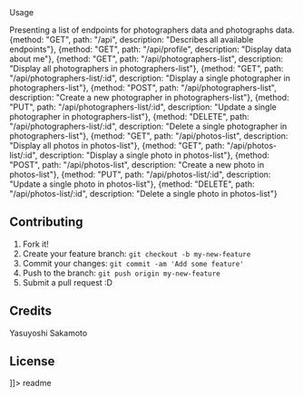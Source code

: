 <snippet>
  <content><![CDATA[
# Personal API
Personal directory about photographers and photographs I enjoy.
https://stormy-ridge-70033.herokuapp.com/

## Usage
Presenting a list of endpoints for photographers data and photographs data.
{method: "GET", path: "/api", description: "Describes all available endpoints"},
{method: "GET", path: "/api/profile", description: "Display data about me"},
{method: "GET", path: "/api/photographers-list", description: "Display all photographers in photographers-list"},
{method: "GET", path: "/api/photographers-list/:id", description: "Display a single photographer in photographers-list"},
{method: "POST", path: "/api/photographers-list", description: "Create a new photographer in photographers-list"},
{method: "PUT", path: "/api/photographers-list/:id", description: "Update a single photographer in photographers-list"},
{method: "DELETE", path: "/api/photographers-list/:id", description: "Delete a single photographer in photographers-list"},
{method: "GET", path: "/api/photos-list", description: "Display all photos in photos-list"},
{method: "GET", path: "/api/photos-list/:id", description: "Display a single photo in photos-list"},
{method: "POST", path: "/api/photos-list", description: "Create a new photo in photos-list"},
{method: "PUT", path: "/api/photos-list/:id", description: "Update a single photo in photos-list"},
{method: "DELETE", path: "/api/photos-list/:id", description: "Delete a single photo in photos-list"}

## Contributing
1. Fork it!
2. Create your feature branch: `git checkout -b my-new-feature`
3. Commit your changes: `git commit -am 'Add some feature'`
4. Push to the branch: `git push origin my-new-feature`
5. Submit a pull request :D

## Credits
Yasuyoshi Sakamoto
## License

]]></content>
  <tabTrigger>readme</tabTrigger>
</snippet>
